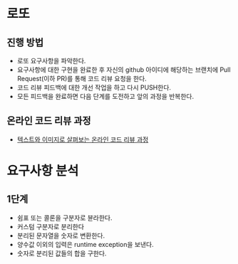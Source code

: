 # 로또
## 진행 방법
* 로또 요구사항을 파악한다.
* 요구사항에 대한 구현을 완료한 후 자신의 github 아이디에 해당하는 브랜치에 Pull Request(이하 PR)를 통해 코드 리뷰 요청을 한다.
* 코드 리뷰 피드백에 대한 개선 작업을 하고 다시 PUSH한다.
* 모든 피드백을 완료하면 다음 단계를 도전하고 앞의 과정을 반복한다.

## 온라인 코드 리뷰 과정
* [텍스트와 이미지로 살펴보는 온라인 코드 리뷰 과정](https://github.com/next-step/nextstep-docs/tree/master/codereview)

# 요구사항 분석
## 1단계
* 쉼표 또는 콜론을 구분자로 뷴라한다.
* 커스텀 구분자로 분리한다
* 분리된 문자열을 숫자로 변환한다.
* 양수값 이외의 입력은 runtime exception을 보낸다.
* 숫자로 분리된 값들의 합을 구한다.

